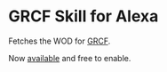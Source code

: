 # GRCF Skill for Alexa

Fetches the WOD for [GRCF](http://www.grassrootscrossfit.com/).

Now [available](https://www.amazon.com/dp/B078VY5QDX/ref=sr_1_1?s=digital-skills&ie=UTF8&qid=1516032632&sr=1-1&keywords=grcf) and free to enable.